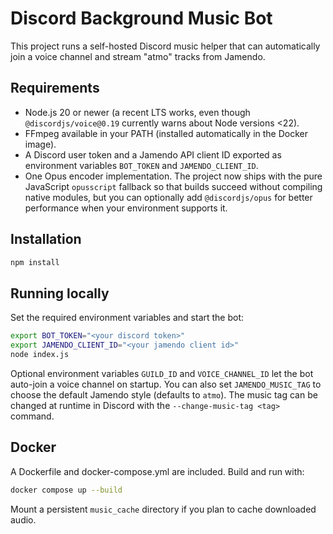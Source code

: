 # Discord Background Music Bot

This project runs a self-hosted Discord music helper that can automatically join a voice channel and stream "atmo" tracks from Jamendo.

## Requirements

- Node.js 20 or newer (a recent LTS works, even though `@discordjs/voice@0.19` currently warns about Node versions <22).
- FFmpeg available in your PATH (installed automatically in the Docker image).
- A Discord user token and a Jamendo API client ID exported as environment variables `BOT_TOKEN` and `JAMENDO_CLIENT_ID`.
- One Opus encoder implementation. The project now ships with the pure JavaScript `opusscript` fallback so that builds succeed without compiling native modules, but you can optionally add `@discordjs/opus` for better performance when your environment supports it.

## Installation

```bash
npm install
```

## Running locally

Set the required environment variables and start the bot:

```bash
export BOT_TOKEN="<your discord token>"
export JAMENDO_CLIENT_ID="<your jamendo client id>"
node index.js
```

Optional environment variables `GUILD_ID` and `VOICE_CHANNEL_ID` let the bot auto-join a voice channel on startup. You can also
set `JAMENDO_MUSIC_TAG` to choose the default Jamendo style (defaults to `atmo`). The music tag can be changed at runtime in
Discord with the `--change-music-tag <tag>` command.

## Docker

A Dockerfile and docker-compose.yml are included. Build and run with:

```bash
docker compose up --build
```

Mount a persistent `music_cache` directory if you plan to cache downloaded audio.
